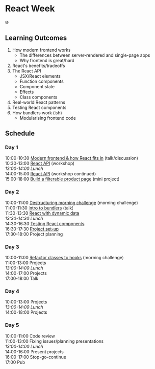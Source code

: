 # React Week

🌐

## Learning Outcomes

1. How modern frontend works
    - The differences between server-rendered and single-page apps
    - Why frontend is great/hard
1. React's benefits/tradeoffs
1. The React API
    - JSX/React elements
    - Function components
    - Component state
    - Effects
    - Class components
1. Real-world React patterns
1. Testing React components
1. How bundlers work (ish)
    - Modularising frontend code

## Schedule

### Day 1
 
10:00-10:30 [Modern frontend & how React fits in](https://hackmd.io/@EwoSz9j0TESPquoLzQMY_w/HJXKYu0QU#/) (talk/discussion)  
10:30-13:00 [React API](https://github.com/oliverjam/learn-react) (workshop)  
_13:00-14:00 Lunch_  
14:00-15:00 [React API](https://github.com/oliverjam/learn-react) (workshop continued)  
15:00-18:00 [Build a filterable product page](https://github.com/oliverjam/react-food-workshop) (mini project)  

### Day 2

10:00-11:00 [Destructuring morning challenge](https://github.com/oliverjam/learn-destructuring) (morning challenge)  
11:00-11:30 [Intro to bundlers](https://hackmd.io/p/rJBLi5mSf) (talk)  
11:30-13:30 [React with dynamic data](https://github.com/sofiapoh/react-dynamic-data-workshop)  
_13:30-14:30 Lunch_  
14:30-16:30 [Testing React components](https://github.com/oliverjam/learn-react-testing)  
16:30-17:30 [Project set-up](./project.md)  
17:30-18:00 Project planning  

### Day 3

10:00-11:00 [Refactor classes to hooks](https://github.com/oliverjam/react-refactor-class-hooks) (morning challenge)  
11:00-13:00 Projects  
_13:00-14:00 Lunch_  
14:00-17:00 Projects  
17:00-18:00 Talk  


### Day 4

10:00-13:00 Projects  
_13:00-14:00 Lunch_  
14:00-18:00 Projects  

### Day 5
10:00-11:00 Code review  
11:00-13:00 Fixing issues/planning presentations  
_13:00-14:00 Lunch_  
14:00-16:00 Present projects  
16:00-17:00 Stop-go-continue  
17:00 Pub  
